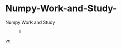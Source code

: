    # Numpy-Work-and-Study-
Numpy Work and Study 
                
                
                                     
                                                 
                                                                                                                                 
                   
                                    
                         
          m 
 
     
  
           
                
   vc
           
   
    
      
  
